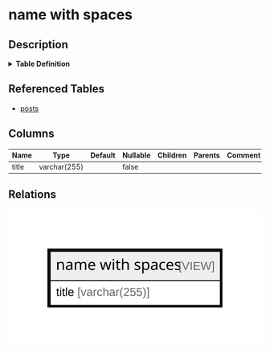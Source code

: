 # name with spaces

## Description

<details>
<summary><strong>Table Definition</strong></summary>

```sql
CREATE VIEW "name with spaces" AS (
  SELECT TOP 1 p.title
  FROM posts AS p
)
```

</details>

## Referenced Tables

- [posts](posts.md)

## Columns

| Name | Type | Default | Nullable | Children | Parents | Comment |
| ---- | ---- | ------- | -------- | -------- | ------- | ------- |
| title | varchar(255) |  | false |  |  |  |

## Relations

![er](name%20with%20spaces.svg)
